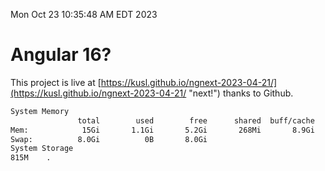 Mon Oct 23 10:35:48 AM EDT 2023

# Angular 16?


This project is live at [https://kusl.github.io/ngnext-2023-04-21/](https://kusl.github.io/ngnext-2023-04-21/ "next!") thanks to Github.

```bash
System Memory
               total        used        free      shared  buff/cache   available
Mem:            15Gi       1.1Gi       5.2Gi       268Mi       8.9Gi        13Gi
Swap:          8.0Gi          0B       8.0Gi
System Storage
815M	.
```
